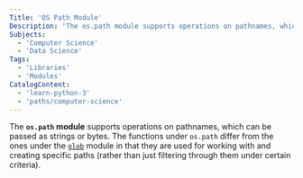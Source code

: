 ```yaml
---
Title: 'OS Path Module'
Description: 'The os.path module supports operations on pathnames, which can be passed as strings or bytes.'
Subjects:
  - 'Computer Science'
  - 'Data Science'
Tags:
  - 'Libraries'
  - 'Modules'
CatalogContent:
  - 'learn-python-3'
  - 'paths/computer-science'
---
```


The **`os.path` module** supports operations on pathnames, which can be passed as strings or bytes. The functions under `os.path` differ from the ones under the [`glob`](https://www.codecademy.com/resources/docs/python/glob-module) module in that they are used for working with and creating specific paths (rather than just filtering through them under certain criteria).
